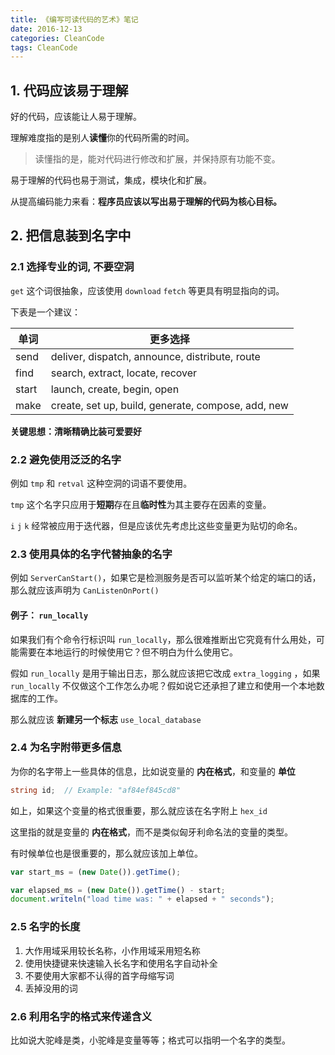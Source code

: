 ```yaml
---
title: 《编写可读代码的艺术》笔记
date: 2016-12-13
categories: CleanCode
tags: CleanCode
---
```


## 1. 代码应该易于理解

好的代码，应该能让人易于理解。

理解难度指的是别人**读懂**你的代码所需的时间。

> 读懂指的是，能对代码进行修改和扩展，并保持原有功能不变。

易于理解的代码也易于测试，集成，模块化和扩展。

从提高编码能力来看：**程序员应该以写出易于理解的代码为核心目标。**


<!-- more -->

## 2. 把信息装到名字中

### 2.1 选择专业的词, 不要空洞

`get` 这个词很抽象，应该使用 `download` `fetch` 等更具有明显指向的词。

下表是一个建议：

单词  |  更多选择
---|---
send  |  deliver, dispatch, announce, distribute, route
find  |  search, extract, locate, recover
start  | launch, create, begin, open
make  |  create, set up, build, generate, compose, add, new

**关键思想：清晰精确比装可爱要好**

### 2.2 避免使用泛泛的名字

例如 `tmp` 和 `retval` 这种空洞的词语不要使用。

`tmp` 这个名字只应用于**短期**存在且**临时性**为其主要存在因素的变量。

`i` `j` `k` 经常被应用于迭代器，但是应该优先考虑比这些变量更为贴切的命名。


<!-- more -->

### 2.3 使用具体的名字代替抽象的名字

例如 `ServerCanStart()`，如果它是检测服务是否可以监听某个给定的端口的话，那么就应该声明为 `CanListenOnPort()`

#### 例子： `run_locally`

如果我们有个命令行标识叫 `run_locally`，那么很难推断出它究竟有什么用处，可能需要在本地运行的时候使用它？但不明白为什么使用它。

假如 `run_locally` 是用于输出日志，那么就应该把它改成 `extra_logging` ，如果 `run_locally` 不仅做这个工作怎么办呢？假如说它还承担了建立和使用一个本地数据库的工作。

那么就应该 **新建另一个标志** `use_local_database`

### 2.4 为名字附带更多信息

为你的名字带上一些具体的信息，比如说变量的 **内在格式**，和变量的 **单位**

```csharp
string id;  // Example: "af84ef845cd8"
```

如上，如果这个变量的格式很重要，那么就应该在名字附上 `hex_id`

这里指的就是变量的 **内在格式**，而不是类似匈牙利命名法的变量的类型。

有时候单位也是很重要的，那么就应该加上单位。

```javascript
var start_ms = (new Date()).getTime();

var elapsed_ms = (new Date()).getTime() - start;
document.writeln("load time was: " + elapsed + " seconds");
```

### 2.5 名字的长度

1. 大作用域采用较长名称，小作用域采用短名称
2. 使用快捷键来快速输入长名字和使用名字自动补全
3. 不要使用大家都不认得的首字母缩写词
4. 丢掉没用的词


<!-- more -->

### 2.6 利用名字的格式来传递含义

比如说大驼峰是类，小驼峰是变量等等；格式可以指明一个名字的类型。
